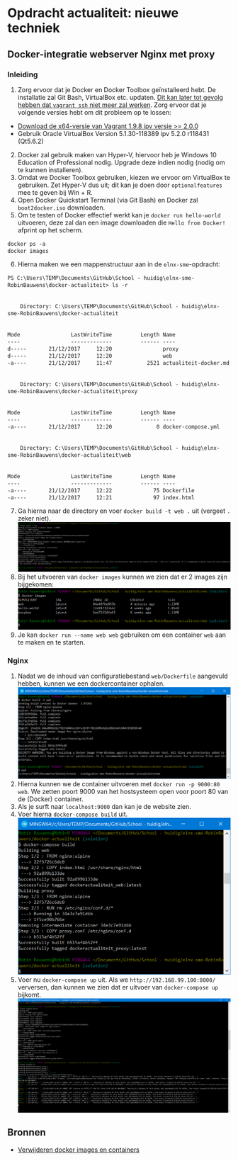 # Opdracht actualiteit: nieuwe techniek
## Docker-integratie webserver Nginx met proxy

### Inleiding
1. Zorg ervoor dat je Docker en Docker Toolbox geïnstalleerd hebt. De installatie zal Git Bash, VirtualBox etc. updaten. [Dit kan later tot gevolg hebben dat `vagrant ssh` niet meer zal werken](https://github.com/hashicorp/vagrant/issues/9027). Zorg ervoor dat je volgende versies hebt om dit probleem op te lossen:
- [Download de x64-versie van Vagrant 1.9.8 ipv versie >= 2.0.0](https://releases.hashicorp.com/vagrant/1.9.8/)
- Gebruik Oracle VirtualBox Version 5.1.30-118389 ipv 5.2.0 r118431 (Qt5.6.2)

2. Docker zal gebruik maken van Hyper-V, hiervoor heb je Windows 10 Education of Professional nodig. Upgrade deze indien nodig (nodig om te kunnen installeren).
3. Omdat we Docker Toolbox gebruiken, kiezen we ervoor om VirtualBox te gebruiken. Zet Hyper-V dus uit; dit kan je doen door `optionalfeatures` mee te geven bij Win + R.
4. Open Docker Quickstart Terminal (via Git Bash) en Docker zal `boot2docker.iso` downloaden.
5. Om te testen of Docker effectief werkt kan je `docker run hello-world` uitvoeren, deze zal dan een image downloaden die `Hello from Docker!` afprint op het scherm.

```
docker ps -a
docker images
```
6. Hierna maken we een mappenstructuur aan in de `elnx-sme`-opdracht:

```
PS C:\Users\TEMP\Documents\GitHub\School - huidig\elnx-sme-RobinBauwens\docker-actualiteit> ls -r


    Directory: C:\Users\TEMP\Documents\GitHub\School - huidig\elnx-sme-RobinBauwens\docker-actualiteit


Mode                LastWriteTime         Length Name
----                -------------         ------ ----
d-----       21/12/2017     12:20                proxy
d-----       21/12/2017     12:20                web
-a----       21/12/2017     11:47           2521 actualiteit-docker.md


    Directory: C:\Users\TEMP\Documents\GitHub\School - huidig\elnx-sme-RobinBauwens\docker-actualiteit\proxy


Mode                LastWriteTime         Length Name
----                -------------         ------ ----
-a----       21/12/2017     12:20              0 docker-compose.yml


    Directory: C:\Users\TEMP\Documents\GitHub\School - huidig\elnx-sme-RobinBauwens\docker-actualiteit\web


Mode                LastWriteTime         Length Name
----                -------------         ------ ----
-a----       21/12/2017     12:22             75 Dockerfile
-a----       21/12/2017     12:21             97 index.html
```
7. Ga hierna naar de directory en voer `docker build -t web .` uit (vergeet `.` zeker niet). ![build](img/4.PNG)
8. Bij het uitvoeren van `docker images` kunnen we zien dat er 2 images zijn bijgekomen: ![images](img/5.PNG)
9. Je kan `docker run --name web web` gebruiken om een container `web` aan te maken en te starten.

### Nginx
1. Nadat we de inhoud van configuratiebestand `web/Dockerfile` aangevuld hebben, kunnen we een dockercontainer ophalen. ![Build](img/6.png)
2. Hierna kunnen we de container uitvoeren met `docker run -p 9000:80 web`. We zetten poort 9000 van het hostsysteem open voor poort 80 van de (Docker) container.
3. Als je surft naar `localhost:9000` dan kan je de website zien.
4. Voer hierna `docker-compose build` uit. ![Docker-compose](img/7.png)
5. Voer nu `docker-compose up` uit. Als we `http://192.168.99.100:8000/` verversen, dan kunnen we zien dat er uitvoer van `docker-compose up` bijkomt. ![Docker compose](img/dc-up.png)




## Bronnen

- [Verwijderen docker images en containers](https://techoverflow.net/2013/10/22/docker-remove-all-images-and-containers/)